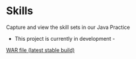Skills
======

Capture and view the skill sets in our Java Practice

- This project is currently in development -

[WAR file (latest stable build)](http://dev01.abu.cginet/jenkins/job/Skills/lastStableBuild/com.cgi$skills/artifact/com.cgi/skills/0.0.1-SNAPSHOT/skills-0.0.1-SNAPSHOT.war)